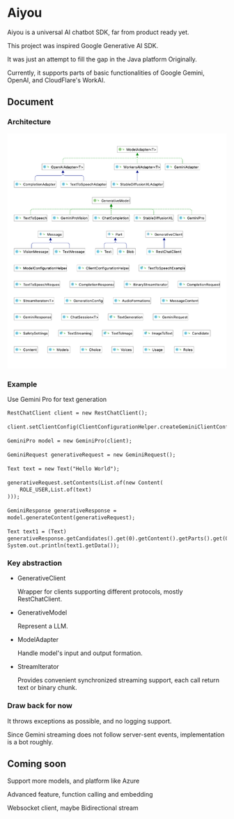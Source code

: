 # Aiyou 

Aiyou is a universal AI chatbot SDK, far from product ready yet.

This project was inspired Google Generative AI SDK.

It was just an attempt to fill the gap in the Java platform Originally.

Currently, it supports parts of basic functionalities of Google Gemini, OpenAI, and CloudFlare's WorkAI.


## Document

### Architecture
![architecture](./uml.png)

### Example

Use Gemini Pro for text generation

    RestChatClient client = new RestChatClient();

    client.setClientConfig(ClientConfigurationHelper.createGeminiClientConfig());

    GeminiPro model = new GeminiPro(client);  

    GeminiRequest generativeRequest = new GeminiRequest();

    Text text = new Text("Hello World");

    generativeRequest.setContents(List.of(new Content(
        ROLE_USER,List.of(text)
    )));

    GeminiResponse generativeResponse = model.generateContent(generativeRequest);

    Text text1 = (Text) generativeResponse.getCandidates().get(0).getContent().getParts().get(0);    
    System.out.println(text1.getData());

### Key abstraction

- GenerativeClient  

    Wrapper for clients supporting different protocols, mostly RestChatClient.
     
    

- GenerativeModel

    Represent a LLM.


- ModelAdapter

    Handle model's input and output formation.  



- StreamIterator   

    Provides convenient synchronized streaming support, each call return text or binary chunk. 
       

### Draw back for now

It throws exceptions as possible, and no logging support.

Since Gemini streaming does not follow server-sent events, implementation is a bot roughly.

## Coming soon

Support more models, and platform like Azure

Advanced feature, function calling and embedding 

Websocket client, maybe Bidirectional stream
